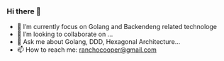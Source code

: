 ### Hi there 👋

- 🔭 I’m currently focus on Golang and Backendeng related technologe
- 👯 I’m looking to collaborate on ...
- 💬 Ask me about Golang, DDD, Hexagonal Architecture...
- 📫 How to reach me: ranchocooper@gmail.com
